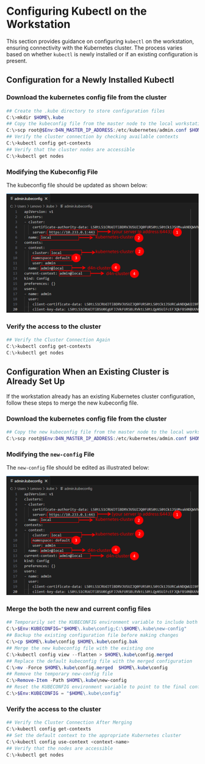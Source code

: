 # Configuring Kubectl on the Workstation

This section provides guidance on configuring `kubectl` on the workstation, ensuring connectivity with the Kubernetes cluster. The process varies based on whether `kubectl` is newly installed or if an existing configuration is present.

## Configuration for a Newly Installed Kubectl

### Download the kubernetes config file from the cluster

```powershell
## Create the .kube directory to store configuration files
C:\>mkdir $HOME\.kube
## Copy the kubeconfig file from the master node to the local workstation
C:\>scp root@$Env:D4N_MASTER_IP_ADDRESS:/etc/kubernetes/admin.conf $HOME\.kube\config
## Verify the cluster connection by checking available contexts
C:\>kubectl config get-contexts
## Verify that the cluster nodes are accessible
C:\>kubectl get nodes
```

### Modifying the Kubeconfig File

The kubeconfig file should be updated as shown below:

![Area to change](../img/admin_kubeconfig.png)

### Verify the access to the cluster

```powershell
## Verify the Cluster Connection Again
C:\>kubectl config get-contexts
C:\>kubectl get nodes
```

## Configuration When an Existing Cluster is Already Set Up

If the workstation already has an existing Kubernetes cluster configuration, follow these steps to merge the new kubeconfig file.

### Download the kubernetes config file from the cluster

```powershell
## Copy the new kubeconfig file from the master node to the local workstation
C:\>scp root@$Env:D4N_MASTER_IP_ADDRESS:/etc/kubernetes/admin.conf $HOME\.kube\new-config
```

### Modifying the `new-config` File

The `new-config` file should be edited as illustrated below:

![Area to change](../img/admin_kubeconfig.png)

### Merge the both the new and current config files

```powershell
## Temporarily set the KUBECONFIG environment variable to include both configurations
C:\>$Env:KUBECONFIG="$HOME\.kube\config;C:\$HOME\.kube\new-config"
## Backup the existing configuration file before making changes
C:\>cp $HOME\.kube\config $HOME\.kube\config.bak
## Merge the new kubeconfig file with the existing one
C:\>kubectl config view --flatten > $HOME\.kube\config.merged
## Replace the default kubeconfig file with the merged configuration
C:\>mv -Force $HOME\.kube\config.merged  $HOME\.kube\config
## Remove the temporary new-config file
C:\>Remove-Item -Path $HOME\.kube\new-config
## Reset the KUBECONFIG environment variable to point to the final configuration
C:\>$Env:KUBECONFIG = "$HOME\.kube\config"
```

### Verify the access to the cluster

```powershell
## Verify the Cluster Connection After Merging
C:\>kubectl config get-contexts
## Set the default context to the appropriate Kubernetes cluster
C:\>kubectl config use-context <context-name>
## Verify that the nodes are accessible
C:\>kubectl get nodes
```




